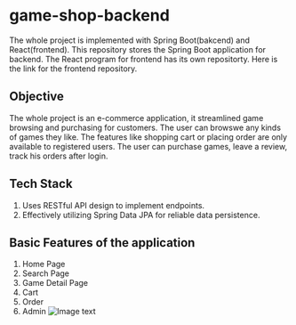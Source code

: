 # game-shop-backend

The whole project is implemented with Spring Boot(bakcend) and React(frontend). This repository stores the Spring Boot application for backend. The React program for frontend
has its own repositorty.
Here is the link for the frontend repository.

## Objective

The whole project is an e-commerce application, it streamlined game browsing and purchasing for customers. The user can browswe any kinds of games they like. The features like shopping cart or placing order are only available to registered users. The user can purchase games, leave a review, track his orders after login.

## Tech Stack
1. Uses RESTful API design to implement endpoints.  
2. Effectively utilizing Spring Data JPA for reliable data persistence.

## Basic Features of the application
1. Home Page
2. Search Page
3. Game Detail Page
4. Cart
5. Order
6. Admin
   ![Image text](https://raw.github.com/betterrt/repositpry/master/game-shop-backend/img/Elden.jpg)


